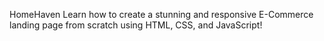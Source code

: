HomeHaven
Learn how to create a stunning and responsive E-Commerce landing page from scratch using HTML, CSS, and JavaScript!
